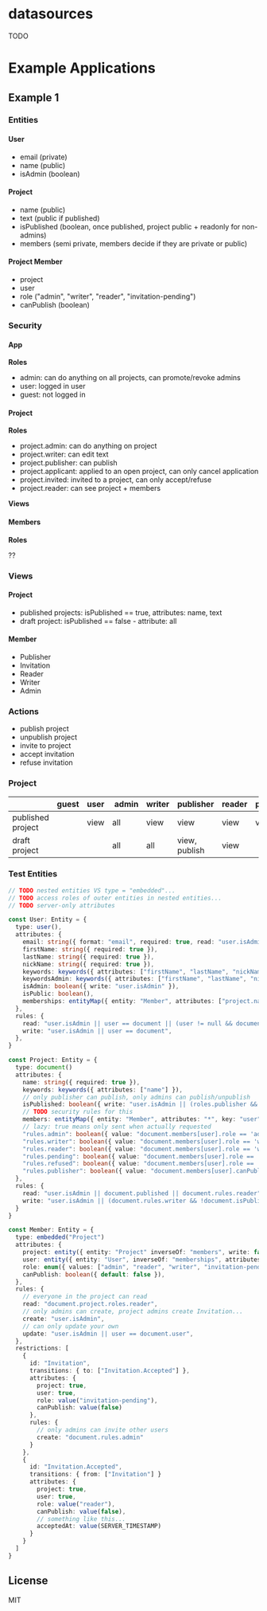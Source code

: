 # datasources

TODO

# Example Applications

## Example 1

### Entities

#### User

- email (private)
- name (public)
- isAdmin (boolean)

#### Project

- name (public)
- text (public if published)
- isPublished (boolean, once published, project public + readonly for non-admins)
- members (semi private, members decide if they are private or public)

#### Project Member

- project
- user
- role ("admin", "writer", "reader", "invitation-pending")
- canPublish (boolean)

### Security

#### App

**Roles**

- admin: can do anything on all projects, can promote/revoke admins
- user: logged in user
- guest: not logged in

#### Project

**Roles**

- project.admin: can do anything on project
- project.writer: can edit text
- project.publisher: can publish
- project.applicant: applied to an open project, can only cancel application
- project.invited: invited to a project, can only accept/refuse
- project.reader: can see project + members

**Views**

#### Members

**Roles**

??

### Views

#### Project

- published projects: isPublished == true, attributes: name, text
- draft project: isPublished == false - attribute: all

#### Member

- Publisher
- Invitation
- Reader
- Writer
- Admin

### Actions

- publish project
- unpublish project
- invite to project
- accept invitation
- refuse invitation

### Project

|                   | guest | user |  admin | writer | publisher     | reader | pending |
| ----------------- | ----- | ---- | ------ | ------ | ------------- | ------ | ------- |
| published project |       | view | all    | view   | view          | view   | view    |
| draft project     |       |      | all    | all    | view, publish | view   |         |

### Test Entities

```ts
// TODO nested entities VS type = "embedded"...
// TODO access roles of outer entities in nested entities...
// TODO server-only attributes

const User: Entity = {
  type: user(),
  attributes: {
    email: string({ format: "email", required: true, read: "user.isAdmin || user == document" }),
    firstName: string({ required: true }),
    lastName: string({ required: true }),
    nickName: string({ required: true }),
    keywords: keywords({ attributes: ["firstName", "lastName", "nickName"] })
    keywordsAdmin: keywords({ attributes: ["firstName", "lastName", "nickName", "email"], query: "user.isAdmin" })
    isAdmin: boolean({ write: "user.isAdmin" }),
    isPublic: boolean(),
    memberships: entityMap({ entity: "Member", attributes: ["project.name", "role"], key: "project" })
  },
  rules: {
    read: "user.isAdmin || user == document || (user != null && document.isPublic)",
    write: "user.isAdmin || user == document",
  },
}

const Project: Entity = {
  type: document()
  attributes: {
    name: string({ required: true }),
    keywords: keywords({ attributes: ["name"] }),
    // only publisher can publish, only admins can publish/unpublish
    isPublished: boolean({ write: "user.isAdmin || (roles.publisher && !document.isPublished)" }),
    // TODO security rules for this
    members: entityMap({ entity: "Member", attributes: "*", key: "user" }),
    // lazy: true means only sent when actually requested
    "rules.admin": boolean({ value: "document.members[user].role == 'admin' || user.isAdmin", lazy: true }),
    "rules.writer": boolean({ value: "document.members[user].role == 'writer' || document.roles.admin", lazy: true }),
    "rules.reader": boolean({ value: "document.members[user].role == 'writer' || document.roles.writer", lazy: true }),
    "rules.pending": boolean({ value: "document.members[user].role == 'invitation-pending'", lazy: true }),
    "rules.refused": boolean({ value: "document.members[user].role == 'invitation-refused'", lazy: true }),
    "rules.publisher": boolean({ value: "document.members[user].canPublish", lazy: true }),
  },
  rules: {
    read: "user.isAdmin || document.published || document.rules.reader",
    write: "user.isAdmin || (document.rules.writer && !document.isPublished)",
  }
}

const Member: Entity = {
  type: embedded("Project")
  attributes: {
    project: entity({ entity: "Project" inverseOf: "members", write: false }),
    user: entity({ entity: "User", inverseOf: "memberships", attributes: ["name"], write: false }),
    role: enum({ values: ["admin", "reader", "writer", "invitation-pending", "invitation-refused"], default: "invitation-pending", write: "rules.admin" }),
    canPublish: boolean({ default: false }),
  },
  rules: {
    // everyone in the project can read
    read: "document.project.roles.reader",
    // only admins can create, project admins create Invitation...
    create: "user.isAdmin",
    // can only update your own
    update: "user.isAdmin || user == document.user",
  },
  restrictions: [
    {
      id: "Invitation",
      transitions: { to: ["Invitation.Accepted"] },
      attributes: {
        project: true,
        user: true,
        role: value("invitation-pending"),
        canPublish: value(false)
      },
      rules: {
        // only admins can invite other users
        create: "document.rules.admin"
      }
    },
    {
      id: "Invitation.Accepted",
      transitions: { from: ["Invitation"] }
      attributes: {
        project: true,
        user: true,
        role: value("reader"),
        canPublish: value(false),
        // something like this...
        acceptedAt: value(SERVER_TIMESTAMP)
      }
    }
  ]
}
```

## License

MIT
